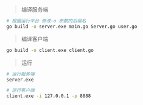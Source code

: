 > 编译服务端

```bash
# 根据运行平台 修改-o 参数的后缀名
go build -o server.exe main.go Server.go user.go
```



> 编译客户端

```bash
go build -o client.exe client.go
```



> 运行

```bash
# 运行服务端
server.exe

# 运行客户端
client.exe -i 127.0.0.1 -p 8888
```


